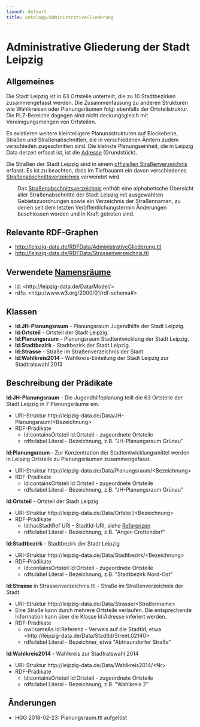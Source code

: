 ```yaml
---
layout: default
title: ontology/AdministrativeGliederung
---
```


<h1>Administrative Gliederung der Stadt Leipzig</h1>

<h2>Allgemeines</h2>

Die Stadt Leipzig ist in 63 Ortsteile unterteilt, die zu 10 Stadtbezirken
zusammengefasst werden. Die Zusammenfassung zu anderen Strukturen wie
Wahlkreisen oder Planungsräumen folgt ebenfalls der Ortsteilstruktur. Die
PLZ-Bereiche dagegen sind nicht deckungsgleich mit Vereinigungsmengen von
Ortsteilen.

Es existieren weitere kleinteiligere Planunsstrukturen auf Blockebene, Straßen
und Straßenabschnitten, die in verschiedenen Ämtern zudem verschieden
zugeschnitten sind. Die kleinste Planungseinheit, die in Leipzig Data derzeit
erfasst ist, ist die <a href="ontology/adressen/">Adresse</a> (Grundstück).

Die Straßen der Stadt Leipzig sind in
einem <a href="https://www.leipzig.de/buergerservice-und-verwaltung/unsere-stadt/gebietsgliederung-und-strassennamen/strassennamen/">offiziellen
Straßenverzeichnis</a> erfasst. Es ist zu beachten, dass im Tiefbauamt ein
davon
verschiedenes <a href="https://www.leipzig.de/buergerservice-und-verwaltung/unsere-stadt/gebietsgliederung-und-strassennamen/strassennamen/">Straßenabschnittsverzeichnis</a>
verwendet wird.

<div style="padding-left:
30px;">Das <a href="https://www.leipzig.de/fileadmin/mediendatenbank/leipzig-de/Stadt/02.1_Dez1_Allgemeine_Verwaltung/12_Statistik_und_Wahlen/Raumbezug/Strassenabschnittsverzeichnis_2017.pdf">Straßenabschnittsverzeichnis</a>
enthält eine alphabetische Übersicht aller Straßenabschnitte der Stadt Leipzig
mit ausgewählten Gebietszuordnungen sowie ein Verzeichnis der Straßennamen, zu
denen seit dem letzten Veröffentlichungstermin Änderungen beschlossen worden
und in Kraft getreten sind.</div>

<h2>Relevante RDF-Graphen</h2>
<ul>
  <li><a href="http://leipzig-data.de/RDFData/AdministrativeGliederung.ttl">http://leipzig-data.de/RDFData/AdministrativeGliederung.ttl</a></li>
  <li><a href="http://leipzig-data.de/RDFData/Strassenverzeichnis.ttl">http://leipzig-data.de/RDFData/Strassenverzeichnis.ttl</a></li>
</ul>

<h2>Verwendete <a href="http://lov.okfn.org">Namensräume</a></h2>

<ul>
  <li>ld: &lt;http://leipzig-data.de/Data/Model/&gt;</li>
  <li>rdfs: &lt;http://www.w3.org/2000/01/rdf-schema#&gt;</li>
</ul>

<h2>Klassen</h2>

<ul>
  <li><strong>ld:JH-Planungsraum</strong> - Planungsraum Jugendhilfe der Stadt
    Leipzig.</li>
  <li><strong>ld:Ortsteil</strong> - Ortsteil der Stadt Leipzig.</li>
  <li><strong>ld:Planungsraum</strong> - Planungsraum Stadtentwicklung der
    Stadt Leipzig.</li>
  <li><strong>ld:Stadtbezirk</strong> - Stadtbezirk der Stadt Leipzig.</li>
  <li><strong>ld:Strasse</strong> - Straße im Straßenverzeichnis der
    Stadt</li>
  <li><strong>ld:Wahlkreis2014</strong> - Wahlkreis-Einteilung der Stadt
    Leipzig zur Stadtratswahl 2013</li>
</ul>

<h2>Beschreibung der Prädikate</h2>

<strong>ld:JH-Planungsraum</strong> - Die Jugendhilfeplanung teilt die 63
Ortsteile der Stadt Leipzig in 7 Planungsräume ein.
<ul>
  <li>URI-Struktur
  http://leipzig-data.de/Data/JH-Planungsraum/&lt;Bezeichnung&gt;</li>
  <li>RDF-Prädikate
    <ul>
      <li>ld:containsOrtsteil ld:Ortsteil - zugeordnete Ortsteile</li>
      <li>rdfs:label Literal - Bezeichnung, z.B. "JH-Planungsraum Grünau"</li>
    </ul>
  </li>
</ul>
<strong>ld:Planungsraum - </strong>Zur Konzentration der
Stadtentwicklungsmittel werden in Leipzig Ortsteile zu Planungsräumen
zusammengefasst.
<ul>
  <li>URI-Struktur
  http://leipzig-data.de/Data/Planungsraum/&lt;Bezeichnung&gt;</li>
  <li>RDF-Prädikate
    <ul>
      <li>ld:containsOrtsteil ld:Ortsteil - zugeordnete Ortsteile</li>
      <li>rdfs:label Literal - Bezeichnung, z.B. "JH-Planungsraum Grünau"</li>
    </ul>
  </li>
</ul>
<strong>ld:Ortsteil</strong> - Ortsteil der Stadt Leipzig<strong>
</strong>
<ul>
  <li>URI-Struktur
  http://leipzig-data.de/Data/Ortsteil/&lt;Bezeichnung&gt;</li>
  <li>RDF-Prädikate
    <ul>
      <li>ld:hasStadtRef URI - StadtId-URI,
	siehe <a href="ontology/referenzen/">Referenzen</a></li>
      <li>rdfs:label Literal - Bezeichnung, z.B. "Anger-Crottendorf"</li>
    </ul>
  </li>
</ul>
<strong>ld:Stadtbezirk</strong> - Stadtbezirk der Stadt Leipzig
<ul>
  <li>URI-Struktur
  http://leipzig-data.de/Data/Stadtbezirk/&lt;Bezeichnung&gt;</li>
  <li>RDF-Prädikate
    <ul>
      <li>ld:containsOrtsteil ld:Ortsteil - zugeordnete Ortsteile</li>
      <li>rdfs:label Literal - Bezeichnung, z.B. "Stadtbezirk Nord-Ost"</li>
    </ul>
  </li>
</ul>
<strong>ld:Strasse</strong> in Strassenverzeichnis.ttl - Straße im
Straßenverzeichnis der Stadt
<ul>
  <li>URI-Struktur
  http://leipzig-data.de/Data/Strasse/&lt;Straßenname&gt;</li>
  <li>Eine Straße kann durch mehrere Ortsteile verlaufen. Die entsprechende
    Information kann über die Klasse ld:Adresse inferiert werden.</li>
  <li>RDF-Prädikate
    <ul>
      <li>owl:sameAs ld:Referenz - Verweis auf die StadtId, etwa
	&lt;http://leipzig-data.de/Data/StadtId/Street.02140&gt;</li>
      <li>rdfs:label Literal - Bezeichner, etwa "Abtnaundorfer Straße"</li>
    </ul>
  </li>
</ul>
<strong>ld:Wahlkreis2014</strong> - Wahlkreis zur Stadtratswahl 2014
<ul>
  <li>URI-Struktur http://leipzig-data.de/Data/Wahlkreis2014/&lt;Nr&gt;</li>
  <li>RDF-Prädikate
    <ul>
      <li>ld:containsOrtsteil ld:Ortsteil - zugeordnete Ortsteile</li>
      <li>rdfs:label Literal - Bezeichnung, z.B. "Wahlkreis 2"</li>
    </ul>
  </li>
</ul>
<h2> Änderungen</h2>
<ul>
  <li>HGG 2018-02-23: Planungsraum.ttl aufgelöst</li>
</ul>


